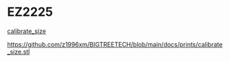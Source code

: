 # EZ2225

<a href="https://github.com/z1996xm/BIGTREETECH/blob/main/docs/prints/calibrate_size.stl" target="_blank">calibrate_size</a>

https://github.com/z1996xm/BIGTREETECH/blob/main/docs/prints/calibrate_size.stl

